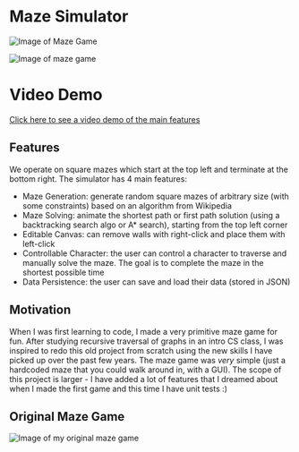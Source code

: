 # Maze Simulator

![Image of Maze Game](https://i.imgur.com/NWIM7C0.png)

![Image of maze game](https://i.imgur.com/320vQJT.png)

# Video Demo

<a href="https://www.dropbox.com/s/k8k4n2dgoh0zqpm/2021-04-16%2020-48-23.mp4?dl=0">Click here to see a video demo of 
the main features</a>

## Features

We operate on square mazes which start at the top left and terminate at the bottom right. The simulator has 4 main
 features:
- Maze Generation: generate random square mazes of arbitrary size (with some constraints) based on an algorithm from
Wikipedia
- Maze Solving: animate the shortest path or first path solution (using a backtracking search algo or A* search),
 starting from the top left corner
- Editable Canvas: can remove walls with right-click and place them with left-click
- Controllable Character: the user can control a character to traverse and manually solve the maze. The goal is to
 complete the maze in the shortest possible time
- Data Persistence: the user can save and load their data (stored in JSON)

## Motivation

When I was first learning to code, I made a very primitive maze game for fun. After studying recursive traversal of 
graphs in an intro CS class, I was inspired to redo this old project from scratch using the new skills I have picked up
over the past few years. The maze game was *very* simple (just a hardcoded maze that you could walk around in, with a
GUI). The scope of this project is larger - I have added a lot of features that I dreamed 
about when I made the first game and this time I have unit tests :)
 
 
 ## Original Maze Game
 
 ![Image of my original maze game](https://i.imgur.com/9suks2k.png)